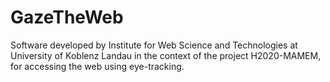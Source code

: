 # GazeTheWeb
Software developed by Institute for Web Science and Technologies at University of Koblenz Landau in the context of the project H2020-MAMEM, for accessing the web using eye-tracking. 
